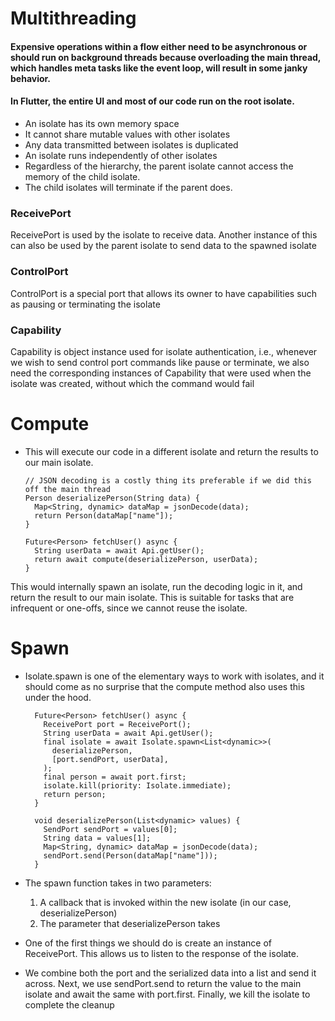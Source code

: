 # Multithreading

#### Expensive operations within a flow either need to be asynchronous or should run on background threads because overloading the main thread, which handles meta tasks like the event loop, will result in some janky behavior.
#### In Flutter, the entire UI and most of our code run on the root isolate.

- An isolate has its own memory space
- It cannot share mutable values with other isolates
- Any data transmitted between isolates is duplicated
- An isolate runs independently of other isolates
- Regardless of the hierarchy, the parent isolate cannot access the memory of the child isolate.
- The child isolates will terminate if the parent does.

### ReceivePort 
ReceivePort is used by the isolate to receive data. Another instance of this can also be used by the parent isolate to send data to the spawned isolate

### ControlPort
ControlPort is a special port that allows its owner to have capabilities such as pausing or terminating the isolate

### Capability
Capability is object instance used for isolate authentication, 
i.e., whenever we wish to send control port commands like pause or terminate, 
we also need the corresponding instances of Capability that were used when the isolate was created, without which the command would fail


# Compute
- This will execute our code in a different isolate and return the results to our main isolate.

      // JSON decoding is a costly thing its preferable if we did this off the main thread
      Person deserializePerson(String data) {
        Map<String, dynamic> dataMap = jsonDecode(data);
        return Person(dataMap["name"]);
      }

      Future<Person> fetchUser() async {
        String userData = await Api.getUser();
        return await compute(deserializePerson, userData);
      }

This would internally spawn an isolate, run the decoding logic in it, and return the result to our main isolate. 
This is suitable for tasks that are infrequent or one-offs, since we cannot reuse the isolate.

# Spawn
- Isolate.spawn is one of the elementary ways to work with isolates, 
  and it should come as no surprise that the compute method also uses this under the hood.

        Future<Person> fetchUser() async {
          ReceivePort port = ReceivePort();
          String userData = await Api.getUser();
          final isolate = await Isolate.spawn<List<dynamic>>(
            deserializePerson,
            [port.sendPort, userData],
          );
          final person = await port.first;
          isolate.kill(priority: Isolate.immediate);
          return person;
        }

        void deserializePerson(List<dynamic> values) {
          SendPort sendPort = values[0];
          String data = values[1];
          Map<String, dynamic> dataMap = jsonDecode(data);
          sendPort.send(Person(dataMap["name"]));
        }

- The spawn function takes in two parameters:
  1. A callback that is invoked within the new isolate (in our case, deserializePerson)
  2. The parameter that deserializePerson takes

- One of the first things we should do is create an instance of ReceivePort. 
  This allows us to listen to the response of the isolate.

- We combine both the port and the serialized data into a list and send it across. Next, we use sendPort.send to return the value to the main isolate and await the same with port.first. Finally, we kill the isolate to complete the cleanup
